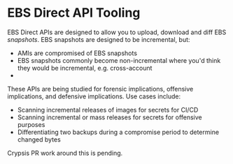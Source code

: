 # EBS Direct API Tooling

EBS Direct APIs are designed to allow you to upload, download and diff EBS *snapshots*. EBS snapshots are designed to be incremental, but:
- AMIs are compromised of EBS snapshots
- EBS snapshots commonly become non-incremental where you'd think they would be incremental, e.g. cross-account
- 

These APIs are being studied for forensic implications, offensive implications, and defensive implications. Use cases include:
- Scanning incremental releases of images for secrets for CI/CD
- Scanning incremental or mass releases for secrets for offensive purposes
- Differentiating two backups during a compromise period to determine changed bytes

Crypsis PR work around this is pending.
